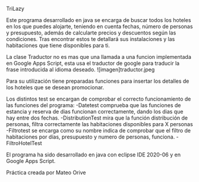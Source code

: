 TriLazy

Este programa desarrollado en java se encarga de buscar todos los hoteles en los que puedes alojarte, teniendo en cuenta fechas, número de personas y presupuesto, además de calcularte precios y descuentos según las condiciones. Tras encontrar estos te detallará sus instalaciones y las habitaciones que tiene disponibles para ti.

La clase Traductor no es mas que una llamada a una funcion implementada en Google Apps Script, esta usa el traductor de google para traducir la frase introducida al idioma deseado.
![imagen]traductor.jpeg

Para su utilización tiene preparadas funciones para insertar los detalles de los hoteles que se desean promocionar.

Los distintos test se encargan de comprobar el correcto funcionamiento de las funciones del programa:
  -Datetest comprueba que las funciones de estancia y reserva de dias funcionan correctamente, dando los dias que hay entre dos fechas.
  -DistributionTest mira que la función distribución de personas, filtra correctamente las habitaciones disponibles para X personas 
  -Filtrotest se encarga como su nombre indica de comprobar que el filtro de habitaciones por días, presupuesto y numero de personas, funciona.
  -FiltroHotelTest 

El programa ha sido desarrollado en java con eclipse IDE 2020-06 y en Google Apps Script. 






Práctica creada por Mateo Orive
